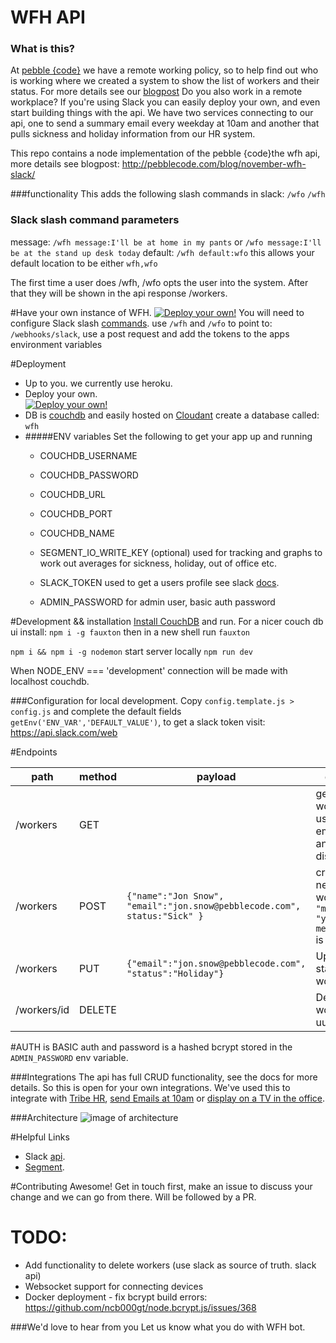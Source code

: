 # WFH API 
### What is this?
At [pebble {code}][1] we have a remote working policy, so to help find out who is working where we created a system to show the list of workers and their status. For more details see our [blogpost](http://pebblecode.com/blog/november-wfh-slack/) Do you also work in a remote workplace? If you're using Slack you can easily deploy your own, and even start building things with the api. We have two services connecting to our api, one to send a summary email every weekday at 10am and another that pulls sickness and holiday information from our HR system.

This repo contains a node implementation of the pebble {code}the wfh api, more details see blogpost: http://pebblecode.com/blog/november-wfh-slack/


###functionality
This adds the following slash commands in slack:
`/wfo`
`/wfh`

### Slack slash command parameters
message: `/wfh message:I'll be at home in my pants` or `/wfo message:I'll be at the stand up desk today`
default: `/wfh default:wfo` this allows your default location to be either `wfh,wfo` 

The first time a user does /wfh, /wfo opts the user into the system. After that they will be shown in the api response /workers.
 

#Have your own instance of WFH. [![Deploy your own!](https://www.herokucdn.com/deploy/button.svg)](https://dashboard.heroku.com/new?template=https%3A%2F%2Fgithub.com%2Ffenderdigital%2Fwfh3_backend)
You will need to configure Slack slash [commands](https://slack.com/services#service_16).
use `/wfh` and `/wfo` to point to: `/webhooks/slack`, use a post request and add the tokens to the apps environment variables

#Deployment
- Up to you. we currently use heroku. 
- Deploy your own.  
[![Deploy your own!](https://www.herokucdn.com/deploy/button.svg)](https://dashboard.heroku.com/new?template=https%3A%2F%2Fgithub.com%2Ffenderdigital%2Fwfh3_backend)
- DB is [couchdb](http://couchdb.apache.org/) and easily hosted on [Cloudant](https://cloudant.com/) create a database called: `wfh`
- #####ENV variables Set the following to get your app up and running
    - COUCHDB_USERNAME
    - COUCHDB_PASSWORD
    - COUCHDB_URL
    - COUCHDB_PORT
    - COUCHDB_NAME

    - SEGMENT_IO_WRITE_KEY (optional) used for tracking and graphs to work out averages for sickness, holiday, out of office etc.
    - SLACK_TOKEN used to get a users profile see slack [docs](https://api.slack.com/).

    - ADMIN_PASSWORD for admin user, basic auth password

#Development && installation
[Install CouchDB](http://couchdb.apache.org/#download) and run.
For a nicer couch db ui install: `npm i -g fauxton` then in a new shell run `fauxton`

`npm i && npm i -g nodemon`
start server locally
`npm run dev`

When NODE_ENV === 'development' connection will be made with localhost couchdb. 

###Configuration for local development.
Copy `config.template.js > config.js` and complete the default fields `getEnv('ENV_VAR','DEFAULT_VALUE')`,
to get a slack token visit: https://api.slack.com/web


#Endpoints

| path       |  method | payload | details |
|------------|---------|---------|---------|
|   /workers |   GET   |         | get all workers, used by email cron and tv display |
|   /workers |   POST   |   `{"name":"Jon Snow", "email":"jon.snow@pebblecode.com", status:"Sick" }`  | create a new worker, `"message": "your message"` is optional |
| /workers   | PUT | `{"email":"jon.snow@pebblecode.com", "status":"Holiday"}` | Update status for worker|
| /workers/id | DELETE |  | Delete a worker by uuid|

#AUTH 
is BASIC auth and password is a hashed bcrypt stored in the `ADMIN_PASSWORD` env variable.


###Integrations
The api has full CRUD functionality, see the docs for more details. So this is open for your own integrations. We've used this to integrate with [Tribe HR](https://github.com/pebblecode/tribehr-holiday-fetcher), [send Emails at 10am](https://github.com/pebblecode/wfh-email-cron) or [display on a TV in the office](https://github.com/pebblecode/wfh-frontend).

###Architecture
![image of architecture](http://pebblecode.com/img/posts/2015-11-03-wfh-slack/diagram.png)

#Helpful Links
 - Slack [api](https://api.slack.com/).
 - [Segment](https://segment.io).

#Contributing 
Awesome! Get in touch first, make an issue to discuss your change and we can go from there. Will be followed by a PR.

# TODO:
- Add functionality to delete workers (use slack as source of truth. slack api)
- Websocket support for connecting devices
- Docker deployment - fix bcrypt build errors: https://github.com/ncb000gt/node.bcrypt.js/issues/368

###We'd love to hear from you
Let us know what you do with WFH bot.

[1]: http://pebblecode.com
